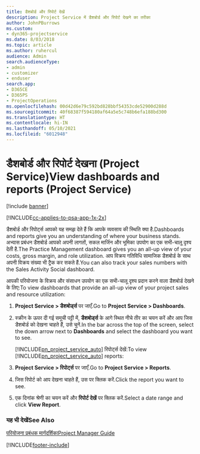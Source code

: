 ```yaml
---
title: डैशबोर्ड और रिपोर्ट देखें
description: Project Service में डैशबोर्ड और रिपोर्ट देखने का तरीका
author: JohnPBurrows
ms.custom:
- dyn365-projectservice
ms.date: 8/03/2018
ms.topic: article
ms.author: ruhercul
audience: Admin
search.audienceType:
- admin
- customizer
- enduser
search.app:
- D365CE
- D365PS
- ProjectOperations
ms.openlocfilehash: 00d42d6e79c592bd828bbf54353cde52900d288d
ms.sourcegitcommit: 40f68387f594180af64a5e5c748b6efa188bd300
ms.translationtype: HT
ms.contentlocale: hi-IN
ms.lasthandoff: 05/10/2021
ms.locfileid: "6012948"
---
```

# <a name="view-dashboards-and-reports-project-service"></a><span data-ttu-id="7e826-103">डैशबोर्ड और रिपोर्ट देखना (Project Service)</span><span class="sxs-lookup"><span data-stu-id="7e826-103">View dashboards and reports (Project Service)</span></span>

[!include [banner](../includes/psa-now-project-operations.md)]

[!INCLUDE[cc-applies-to-psa-app-1x-2x](../includes/cc-applies-to-psa-app-1x-2x.md)]

<span data-ttu-id="7e826-104">डैशबोर्ड और रिपोर्ट्स आपको यह समझ देते हैं कि आपके व्‍यवसाय की स्थिति क्‍या है.</span><span class="sxs-lookup"><span data-stu-id="7e826-104">Dashboards and reports give you an understanding of where your business stands.</span></span> <span data-ttu-id="7e826-105">अभ्यास प्रबंधन डैशबोर्ड आपको अपनी लागतों, सकल मार्जिन और भूमिका उपयोग का एक सभी-चालू दृश्‍य देती है.</span><span class="sxs-lookup"><span data-stu-id="7e826-105">The Practice Management dashboard gives you an all-up view of your costs, gross margin, and role utilization.</span></span> <span data-ttu-id="7e826-106">आप विक्रय गतिविधि सामाजिक डैशबोर्ड के साथ अपनी विक्रय संख्‍या भी ट्रैक कर सकते हैं.</span><span class="sxs-lookup"><span data-stu-id="7e826-106">You can also track your sales numbers with the Sales Activity Social dashboard.</span></span>  
  
 <span data-ttu-id="7e826-107">आपकी परियोजना के विक्रय और संसाधन उपयोग का एक सभी-चालू दृश्‍य प्रदान करने वाला डैशबोर्ड देखने के लिए:</span><span class="sxs-lookup"><span data-stu-id="7e826-107">To view dashboards that provide an all-up view of your project sales and resource utilization:</span></span>  
  
1. <span data-ttu-id="7e826-108">**Project Service > डैशबोर्ड्स** पर जाएँ.</span><span class="sxs-lookup"><span data-stu-id="7e826-108">Go to **Project Service > Dashboards**.</span></span>  
  
2. <span data-ttu-id="7e826-109">स्क्रीन के ऊपर दी गई समूची पट्टी में, **डैशबोर्ड्स** के आगे स्थित नीचे तीर का चयन करें और आप जिस डैशबोर्ड को देखना चाहते हैं, उसे चुनें.</span><span class="sxs-lookup"><span data-stu-id="7e826-109">In the bar across the top of the screen, select the down arrow next to **Dashboards** and select the dashboard you want to see.</span></span>  
  
   <span data-ttu-id="7e826-110">[!INCLUDE[pn_project_service_auto](../includes/pn-project-service-auto.md)] रिपोर्ट्स देखें:</span><span class="sxs-lookup"><span data-stu-id="7e826-110">To view [!INCLUDE[pn_project_service_auto](../includes/pn-project-service-auto.md)] reports:</span></span>  
  
3. <span data-ttu-id="7e826-111">**Project Service > रिपोर्ट्स** पर जाएँ.</span><span class="sxs-lookup"><span data-stu-id="7e826-111">Go to **Project Service > Reports**.</span></span>  
  
4. <span data-ttu-id="7e826-112">जिस रिपोर्ट को आप देखना चाहते हैं, उस पर क्लिक करें.</span><span class="sxs-lookup"><span data-stu-id="7e826-112">Click the report you want to see.</span></span>  
  
5. <span data-ttu-id="7e826-113">एक दिनांक श्रेणी का चयन करें और **रिपोर्ट देखें** पर क्लिक करें.</span><span class="sxs-lookup"><span data-stu-id="7e826-113">Select a date range and click **View Report**.</span></span>  
  
### <a name="see-also"></a><span data-ttu-id="7e826-114">यह भी देखें</span><span class="sxs-lookup"><span data-stu-id="7e826-114">See Also</span></span>  
 [<span data-ttu-id="7e826-115">परियोजना प्रबंधक मार्गदर्शिका</span><span class="sxs-lookup"><span data-stu-id="7e826-115">Project Manager Guide</span></span>](../psa/project-manager-guide.md)


[!INCLUDE[footer-include](../includes/footer-banner.md)]